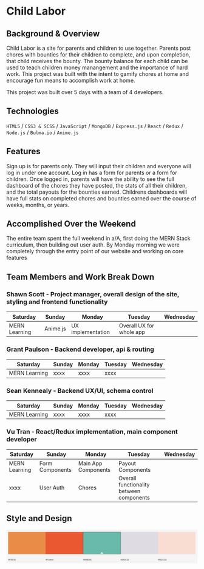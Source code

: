 # Child Labor

## Background & Overview

Child Labor is a site for parents and children to use together. Parents post chores with bounties for their children to complete, and upon completion, that child receives the bounty. The bounty balance for each child can be used to teach children money manangement and the importance of hard work. This project was built with the intent to gamify chores at home and encourage fun means to accomplish work at home.

This project was built over 5 days with a team of 4 developers.

## Technologies 

`HTML5` / `CSS3 & SCSS` / `JavaScript` / `MongoDB` / `Express.js` / `React` / `Redux` / `Node.js` / `Bulma.io` / `Anime.js`

## Features

Sign up is for parents only. They will input their children and everyone will log in under one account. Log in has a form for parents or a form for children. Once logged in, parents will have the ability to see the full dashboard of the chores they have posted, the stats of all their children, and the total payouts for the bounties earned. Childrens dashboards will have full stats on completed chores and bounties earned over the course of weeks, months, or years.

## Accomplished Over the Weekend

The entire team spent the full weekend in a/A, first doing the MERN Stack curriculum, then building out user auth. By Monday morning we were completely through the entry point of our website and working on core features

## Team Members and Work Break Down

### Shawn Scott - Project manager, overall design of the site, styling and frontend functionality

Saturday | Sunday | Monday | Tuesday | Wednesday
---------|--------|--------|---------|----------
MERN Learning | Anime.js | UX implementation | Overall UX for whole app

### Grant Paulson - Backend developer, api & routing

Saturday | Sunday | Monday | Tuesday | Wednesday
---------|--------|--------|---------|----------
MERN Learning | xxxx | xxxx | xxxx

### Sean Kennealy - Backend UX/UI, schema control

Saturday | Sunday | Monday | Tuesday | Wednesday
---------|--------|--------|---------|----------
MERN Learning | xxxx | xxxx | xxxx

### Vu Tran - React/Redux implementation, main component developer

Saturday | Sunday | Monday | Tuesday | Wednesday
---------|--------|--------|---------|----------
MERN Learning | Form Components | Main App Components | Payout Components
xxxx | User Auth | Chores | Overall functionality between components

## Style and Design

![](images/color_pallate.png)